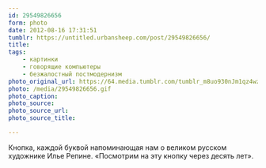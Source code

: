```yaml
---
id: 29549826656
form: photo
date: 2012-08-16 17:31:51
tumblr: https://untitled.urbansheep.com/post/29549826656/
title:
tags:
    - картинки
    - говорящие компьютеры
    - безжалостный постмодернизм
photo_original_url: https://64.media.tumblr.com/tumblr_m8uo930nJm1qz4wzio1_400.gif
photo: /media/29549826656.gif
photo_caption: 
photo_source:
photo_source_url:
photo_source_title:

---
```


<p>Кнопка, каждой буквой напоминающая нам о великом русском художнике Илье Репине. «Посмотрим на эту кнопку через десять лет».</p>
